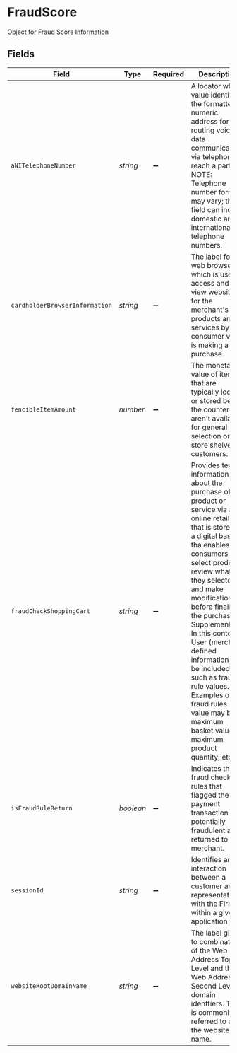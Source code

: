 # FraudScore

Object for Fraud Score Information


## Fields

| Field                                                                                                                                                                                                                                                                                                                                                                                                                                                                      | Type                                                                                                                                                                                                                                                                                                                                                                                                                                                                       | Required                                                                                                                                                                                                                                                                                                                                                                                                                                                                   | Description                                                                                                                                                                                                                                                                                                                                                                                                                                                                |
| -------------------------------------------------------------------------------------------------------------------------------------------------------------------------------------------------------------------------------------------------------------------------------------------------------------------------------------------------------------------------------------------------------------------------------------------------------------------------- | -------------------------------------------------------------------------------------------------------------------------------------------------------------------------------------------------------------------------------------------------------------------------------------------------------------------------------------------------------------------------------------------------------------------------------------------------------------------------- | -------------------------------------------------------------------------------------------------------------------------------------------------------------------------------------------------------------------------------------------------------------------------------------------------------------------------------------------------------------------------------------------------------------------------------------------------------------------------- | -------------------------------------------------------------------------------------------------------------------------------------------------------------------------------------------------------------------------------------------------------------------------------------------------------------------------------------------------------------------------------------------------------------------------------------------------------------------------- |
| `aNITelephoneNumber`                                                                                                                                                                                                                                                                                                                                                                                                                                                       | *string*                                                                                                                                                                                                                                                                                                                                                                                                                                                                   | :heavy_minus_sign:                                                                                                                                                                                                                                                                                                                                                                                                                                                         | A locator whose value identifies the formatted numeric address for routing voice or data communications via telephony, to reach a party. NOTE: Telephone number formats may vary; this field can include domestic and international telephone numbers.                                                                                                                                                                                                                     |
| `cardholderBrowserInformation`                                                                                                                                                                                                                                                                                                                                                                                                                                             | *string*                                                                                                                                                                                                                                                                                                                                                                                                                                                                   | :heavy_minus_sign:                                                                                                                                                                                                                                                                                                                                                                                                                                                         | The label for a web browser which is used to access and view websites for the merchant's products and services by consumer who is making a purchase.                                                                                                                                                                                                                                                                                                                       |
| `fencibleItemAmount`                                                                                                                                                                                                                                                                                                                                                                                                                                                       | *number*                                                                                                                                                                                                                                                                                                                                                                                                                                                                   | :heavy_minus_sign:                                                                                                                                                                                                                                                                                                                                                                                                                                                         | The monetary value of items that are typically locked or stored behind the counter and aren't available for general selection on store shelves by customers.                                                                                                                                                                                                                                                                                                               |
| `fraudCheckShoppingCart`                                                                                                                                                                                                                                                                                                                                                                                                                                                   | *string*                                                                                                                                                                                                                                                                                                                                                                                                                                                                   | :heavy_minus_sign:                                                                                                                                                                                                                                                                                                                                                                                                                                                         | Provides textual information about the purchase of a product or service via an online retailer that is stored via a digital basket tha enables consumers to select products, review what they selected and make modifications before finalizing the purchase.  Supplemental: In this context, User (merchant) defined information may be included such as fraud rule values. Examples of fraud rules value may be a maximum basket value, a maximum product quantity, etc. |
| `isFraudRuleReturn`                                                                                                                                                                                                                                                                                                                                                                                                                                                        | *boolean*                                                                                                                                                                                                                                                                                                                                                                                                                                                                  | :heavy_minus_sign:                                                                                                                                                                                                                                                                                                                                                                                                                                                         | Indicates the fraud checking rules that flagged the payment transaction as potentially fraudulent are returned to the merchant.                                                                                                                                                                                                                                                                                                                                            |
| `sessionId`                                                                                                                                                                                                                                                                                                                                                                                                                                                                | *string*                                                                                                                                                                                                                                                                                                                                                                                                                                                                   | :heavy_minus_sign:                                                                                                                                                                                                                                                                                                                                                                                                                                                         | Identifies an interaction between a customer and a representative with the Firm within a given application tool.                                                                                                                                                                                                                                                                                                                                                           |
| `websiteRootDomainName`                                                                                                                                                                                                                                                                                                                                                                                                                                                    | *string*                                                                                                                                                                                                                                                                                                                                                                                                                                                                   | :heavy_minus_sign:                                                                                                                                                                                                                                                                                                                                                                                                                                                         | The label given to combination of the Web Address Top Level and the Web Address Second Level domain identfiers. This is commonly referred to as the website name.                                                                                                                                                                                                                                                                                                          |